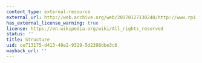 ```yaml
---
content_type: external-resource
external_url: http://web.archive.org/web/20170127130248/http://www.rpi.edu/dept/bcbp/molbiochem/MBWeb/mb2/part1/actin.htm
has_external_license_warning: true
license: https://en.wikipedia.org/wiki/All_rights_reserved
status: ''
title: Structure
uid: ce713175-d413-48e2-9329-5d2398dbe3c6
wayback_url: ''
---
```

